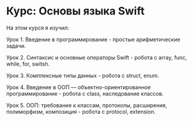 # Курс: Основы языка Swift

На этом курся я изучил:

Урок 1. Введение в программирование - простые арифметические задачи.

Урок 2. Синтаксис и основные операторы Swift - робота с array, func, while, for, switsh.

Урок 3. Комплексные типы данных - робота с struct, enum.

Урок 4. Введение в ООП — объектно-ориентированное программирование - робота с class, наследование классов.

Урок 5. ООП: требование к классам, протоколы, расширения, полиморфизм, композиция - робота с protocol, extension.

